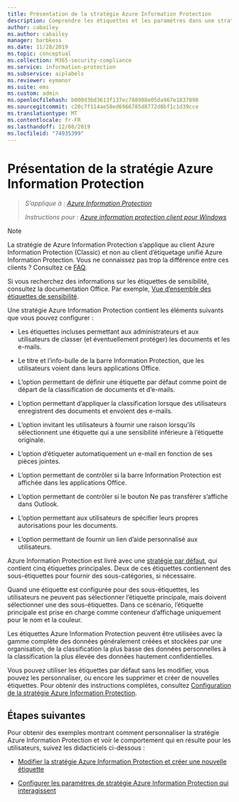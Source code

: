 ```yaml
---
title: Présentation de la stratégie Azure Information Protection
description: Comprendre les étiquettes et les paramètres dans une stratégie de Azure Information Protection qui est téléchargée sur le client Azure Information Protection.
author: cabailey
ms.author: cabailey
manager: barbkess
ms.date: 11/28/2019
ms.topic: conceptual
ms.collection: M365-security-compliance
ms.service: information-protection
ms.subservice: aiplabels
ms.reviewer: eymanor
ms.suite: ems
ms.custom: admin
ms.openlocfilehash: b000d36d3613f137ec788988e05da967e1837898
ms.sourcegitcommit: c20c7f114ae58ed6966785d8772d0bf1c1d39cce
ms.translationtype: MT
ms.contentlocale: fr-FR
ms.lasthandoff: 12/08/2019
ms.locfileid: "74935399"
---
```

# <a name="overview-of-the-azure-information-protection-policy"></a>Présentation de la stratégie Azure Information Protection

>*S’applique à : [Azure Information Protection](https://azure.microsoft.com/pricing/details/information-protection)*
>
> *Instructions pour : [Azure information protection client pour Windows](faqs.md#whats-the-difference-between-the-azure-information-protection-client-and-the-azure-information-protection-unified-labeling-client)*

> [!NOTE]
> La stratégie de Azure Information Protection s’applique au client Azure Information Protection (Classic) et non au client d’étiquetage unifié Azure Information Protection. Vous ne connaissez pas trop la différence entre ces clients ? Consultez ce [FAQ](faqs.md#whats-the-difference-between-the-azure-information-protection-client-and-the-azure-information-protection-unified-labeling-client).
> 
> Si vous recherchez des informations sur les étiquettes de sensibilité, consultez la documentation Office. Par exemple, [Vue d’ensemble des étiquettes de sensibilité](https://docs.microsoft.com/microsoft-365/compliance/sensitivity-labels).

Une stratégie Azure Information Protection contient les éléments suivants que vous pouvez configurer :
    
- Les étiquettes incluses permettant aux administrateurs et aux utilisateurs de classer (et éventuellement protéger) les documents et les e-mails.

- Le titre et l’info-bulle de la barre Information Protection, que les utilisateurs voient dans leurs applications Office.

- L’option permettant de définir une étiquette par défaut comme point de départ de la classification de documents et d’e-mails.

- L’option permettant d’appliquer la classification lorsque des utilisateurs enregistrent des documents et envoient des e-mails.

- L’option invitant les utilisateurs à fournir une raison lorsqu’ils sélectionnent une étiquette qui a une sensibilité inférieure à l’étiquette originale.

- L’option d’étiqueter automatiquement un e-mail en fonction de ses pièces jointes.

- L’option permettant de contrôler si la barre Information Protection est affichée dans les applications Office.

- L’option permettant de contrôler si le bouton Ne pas transférer s’affiche dans Outlook.

- L’option permettant aux utilisateurs de spécifier leurs propres autorisations pour les documents.

- L’option permettant de fournir un lien d’aide personnalisé aux utilisateurs.

Azure Information Protection est livré avec une [stratégie par défaut](configure-policy-default.md), qui contient cinq étiquettes principales. Deux de ces étiquettes contiennent des sous-étiquettes pour fournir des sous-catégories, si nécessaire. 

Quand une étiquette est configurée pour des sous-étiquettes, les utilisateurs ne peuvent pas sélectionner l’étiquette principale, mais doivent sélectionner une des sous-étiquettes. Dans ce scénario, l’étiquette principale est prise en charge comme conteneur d’affichage uniquement pour le nom et la couleur.

Les étiquettes Azure Information Protection peuvent être utilisées avec la gamme complète des données généralement créées et stockées par une organisation, de la classification la plus basse des données personnelles à la classification la plus élevée des données hautement confidentielles. 

Vous pouvez utiliser les étiquettes par défaut sans les modifier, vous pouvez les personnaliser, ou encore les supprimer et créer de nouvelles étiquettes. Pour obtenir des instructions complètes, consultez [Configuration de la stratégie Azure Information Protection](configure-policy.md).

## <a name="next-steps"></a>Étapes suivantes

Pour obtenir des exemples montrant comment personnaliser la stratégie Azure Information Protection et voir le comportement qui en résulte pour les utilisateurs, suivez les didacticiels ci-dessous :

- [Modifier la stratégie Azure Information Protection et créer une nouvelle étiquette](infoprotect-quick-start-tutorial.md)

- [Configurer les paramètres de stratégie Azure Information Protection qui interagissent](infoprotect-settings-tutorial.md)
